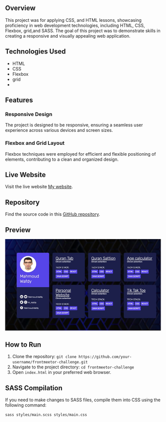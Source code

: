 ## Overview
This project was for applying CSS, and HTML lessons, showcasing proficiency in web development technologies, including HTML, CSS, Flexbox, grid,and SASS. The goal of this project was to demonstrate skills in creating a responsive and visually appealing web application.

## Technologies Used
- HTML
- CSS
- Flexbox
- grid
- 
## Features
### Responsive Design
The project is designed to be responsive, ensuring a seamless user experience across various devices and screen sizes.

### Flexbox and Grid Layout
Flexbox  techniques were employed for efficient and flexible positioning of elements, contributing to a clean and organized design.

## Live Website
Visit the live website [My website](https://mahmoudwafdy.github.io/project-dashboard/).

## Repository
Find the source code in this [GitHub repository](https://github.com/MahmoudWafdy/project-dashboar).

## Preview
![website photo](./assets/screen1.JPG) 

## How to Run
1. Clone the repository: `git clone https://github.com/your-username/frontmeetor-challenge.git`
2. Navigate to the project directory: `cd frontmeetor-challenge`
3. Open `index.html` in your preferred web browser.

## SASS Compilation
If you need to make changes to SASS files, compile them into CSS using the following command:
```bash
sass styles/main.scss styles/main.css
